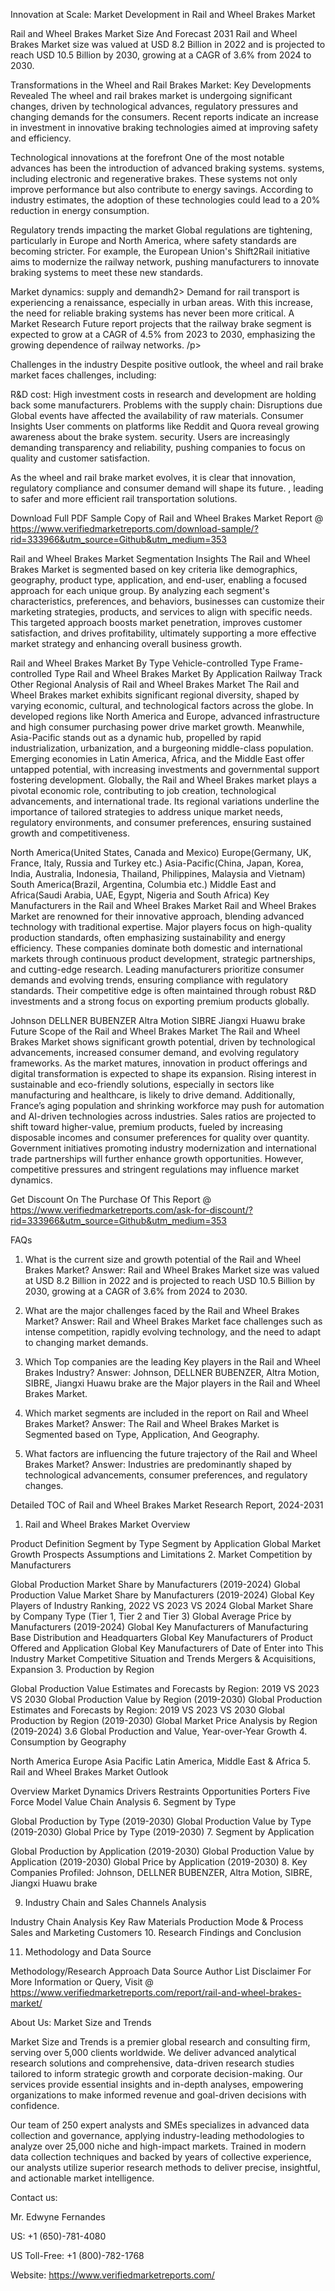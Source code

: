 Innovation at Scale: Market Development in Rail and Wheel Brakes Market


Rail and Wheel Brakes Market Size And Forecast 2031
Rail and Wheel Brakes Market size was valued at USD 8.2 Billion in 2022 and is projected to reach USD 10.5 Billion by 2030, growing at a CAGR of 3.6% from 2024 to 2030.

Transformations in the Wheel and Rail Brakes Market: Key Developments Revealed
The wheel and rail brakes market is undergoing significant changes, driven by technological advances, regulatory pressures and changing demands for the consumers. Recent reports indicate an increase in investment in innovative braking technologies aimed at improving safety and efficiency.

Technological innovations at the forefront
One of the most notable advances has been the introduction of advanced braking systems. systems, including electronic and regenerative brakes. These systems not only improve performance but also contribute to energy savings. According to industry estimates, the adoption of these technologies could lead to a 20% reduction in energy consumption.

Regulatory trends impacting the market
Global regulations are tightening, particularly in Europe and North America, where safety standards are becoming stricter. For example, the European Union's Shift2Rail initiative aims to modernize the railway network, pushing manufacturers to innovate braking systems to meet these new standards.

Market dynamics: supply and demandh2>
Demand for rail transport is experiencing a renaissance, especially in urban areas. With this increase, the need for reliable braking systems has never been more critical. A Market Research Future report projects that the railway brake segment is expected to grow at a CAGR of 4.5% from 2023 to 2030, emphasizing the growing dependence of railway networks. /p>

Challenges in the industry
Despite positive outlook, the wheel and rail brake market faces challenges, including:

R&D cost: High investment costs in research and development are holding back some manufacturers.
Problems with the supply chain: Disruptions due Global events have affected the availability of raw materials.
Consumer Insights
User comments on platforms like Reddit and Quora reveal growing awareness about the brake system. security. Users are increasingly demanding transparency and reliability, pushing companies to focus on quality and customer satisfaction.

As the wheel and rail brake market evolves, it is clear that innovation, regulatory compliance and consumer demand will shape its future. , leading to safer and more efficient rail transportation solutions.

Download Full PDF Sample Copy of Rail and Wheel Brakes Market Report @ https://www.verifiedmarketreports.com/download-sample/?rid=333966&utm_source=Github&utm_medium=353

Rail and Wheel Brakes Market Segmentation Insights
The Rail and Wheel Brakes Market is segmented based on key criteria like demographics, geography, product type, application, and end-user, enabling a focused approach for each unique group. By analyzing each segment's characteristics, preferences, and behaviors, businesses can customize their marketing strategies, products, and services to align with specific needs. This targeted approach boosts market penetration, improves customer satisfaction, and drives profitability, ultimately supporting a more effective market strategy and enhancing overall business growth.

Rail and Wheel Brakes Market By Type
Vehicle-controlled Type
Frame-controlled Type
Rail and Wheel Brakes Market By Application
Railway Track
Other
Regional Analysis of Rail and Wheel Brakes Market
The Rail and Wheel Brakes market exhibits significant regional diversity, shaped by varying economic, cultural, and technological factors across the globe. In developed regions like North America and Europe, advanced infrastructure and high consumer purchasing power drive market growth. Meanwhile, Asia-Pacific stands out as a dynamic hub, propelled by rapid industrialization, urbanization, and a burgeoning middle-class population. Emerging economies in Latin America, Africa, and the Middle East offer untapped potential, with increasing investments and governmental support fostering development. Globally, the Rail and Wheel Brakes market plays a pivotal economic role, contributing to job creation, technological advancements, and international trade. Its regional variations underline the importance of tailored strategies to address unique market needs, regulatory environments, and consumer preferences, ensuring sustained growth and competitiveness.

North America(United States, Canada and Mexico)
Europe(Germany, UK, France, Italy, Russia and Turkey etc.)
Asia-Pacific(China, Japan, Korea, India, Australia, Indonesia, Thailand, Philippines, Malaysia and Vietnam)
South America(Brazil, Argentina, Columbia etc.)
Middle East and Africa(Saudi Arabia, UAE, Egypt, Nigeria and South Africa)
Key Manufacturers in the Rail and Wheel Brakes Market
Rail and Wheel Brakes Market are renowned for their innovative approach, blending advanced technology with traditional expertise. Major players focus on high-quality production standards, often emphasizing sustainability and energy efficiency. These companies dominate both domestic and international markets through continuous product development, strategic partnerships, and cutting-edge research. Leading manufacturers prioritize consumer demands and evolving trends, ensuring compliance with regulatory standards. Their competitive edge is often maintained through robust R&D investments and a strong focus on exporting premium products globally.

Johnson
DELLNER BUBENZER
Altra Motion
SIBRE
Jiangxi Huawu brake
Future Scope of the Rail and Wheel Brakes Market
The Rail and Wheel Brakes Market shows significant growth potential, driven by technological advancements, increased consumer demand, and evolving regulatory frameworks. As the market matures, innovation in product offerings and digital transformation is expected to shape its expansion. Rising interest in sustainable and eco-friendly solutions, especially in sectors like manufacturing and healthcare, is likely to drive demand. Additionally, France’s aging population and shrinking workforce may push for automation and AI-driven technologies across industries. Sales ratios are projected to shift toward higher-value, premium products, fueled by increasing disposable incomes and consumer preferences for quality over quantity. Government initiatives promoting industry modernization and international trade partnerships will further enhance growth opportunities. However, competitive pressures and stringent regulations may influence market dynamics.

Get Discount On The Purchase Of This Report @ https://www.verifiedmarketreports.com/ask-for-discount/?rid=333966&utm_source=Github&utm_medium=353

FAQs
1. What is the current size and growth potential of the Rail and Wheel Brakes Market?
Answer: Rail and Wheel Brakes Market size was valued at USD 8.2 Billion in 2022 and is projected to reach USD 10.5 Billion by 2030, growing at a CAGR of 3.6% from 2024 to 2030.

2. What are the major challenges faced by the Rail and Wheel Brakes Market?
Answer: Rail and Wheel Brakes Market face challenges such as intense competition, rapidly evolving technology, and the need to adapt to changing market demands.

3. Which Top companies are the leading Key players in the Rail and Wheel Brakes Industry?
Answer: Johnson, DELLNER BUBENZER, Altra Motion, SIBRE, Jiangxi Huawu brake are the Major players in the Rail and Wheel Brakes Market.

4. Which market segments are included in the report on Rail and Wheel Brakes Market?
Answer: The Rail and Wheel Brakes Market is Segmented based on Type, Application, And Geography.

5. What factors are influencing the future trajectory of the Rail and Wheel Brakes Market?
Answer: Industries are predominantly shaped by technological advancements, consumer preferences, and regulatory changes.

Detailed TOC of Rail and Wheel Brakes Market Research Report, 2024-2031
1. Rail and Wheel Brakes Market Overview

Product Definition
Segment by Type
Segment by Application
Global Market Growth Prospects
Assumptions and Limitations
2. Market Competition by Manufacturers

Global Production Market Share by Manufacturers (2019-2024)
Global Production Value Market Share by Manufacturers (2019-2024)
Global Key Players of Industry Ranking, 2022 VS 2023 VS 2024
Global Market Share by Company Type (Tier 1, Tier 2 and Tier 3)
Global Average Price by Manufacturers (2019-2024)
Global Key Manufacturers of Manufacturing Base Distribution and Headquarters
Global Key Manufacturers of Product Offered and Application
Global Key Manufacturers of Date of Enter into This Industry
Market Competitive Situation and Trends
Mergers & Acquisitions, Expansion
3. Production by Region

Global Production Value Estimates and Forecasts by Region: 2019 VS 2023 VS 2030
Global Production Value by Region (2019-2030)
Global Production Estimates and Forecasts by Region: 2019 VS 2023 VS 2030
Global Production by Region (2019-2030)
Global Market Price Analysis by Region (2019-2024) 3.6 Global Production and Value, Year-over-Year Growth
4. Consumption by Geography

North America
Europe
Asia Pacific
Latin America, Middle East & Africa
5. Rail and Wheel Brakes Market Outlook

Overview
Market Dynamics
Drivers
Restraints
Opportunities
Porters Five Force Model
Value Chain Analysis 
6. Segment by Type

Global Production by Type (2019-2030)
Global Production Value by Type (2019-2030)
Global Price by Type (2019-2030)
7. Segment by Application

Global Production by Application (2019-2030)
Global Production Value by Application (2019-2030)
Global Price by Application (2019-2030)
8. Key Companies Profiled: Johnson, DELLNER BUBENZER, Altra Motion, SIBRE, Jiangxi Huawu brake

9. Industry Chain and Sales Channels Analysis

Industry Chain Analysis
Key Raw Materials
Production Mode & Process
Sales and Marketing
Customers
10. Research Findings and Conclusion

11. Methodology and Data Source

Methodology/Research Approach
Data Source
Author List
Disclaimer
For More Information or Query, Visit @ https://www.verifiedmarketreports.com/report/rail-and-wheel-brakes-market/

About Us: Market Size and Trends

Market Size and Trends is a premier global research and consulting firm, serving over 5,000 clients worldwide. We deliver advanced analytical research solutions and comprehensive, data-driven research studies tailored to inform strategic growth and corporate decision-making. Our services provide essential insights and in-depth analyses, empowering organizations to make informed revenue and goal-driven decisions with confidence.

Our team of 250 expert analysts and SMEs specializes in advanced data collection and governance, applying industry-leading methodologies to analyze over 25,000 niche and high-impact markets. Trained in modern data collection techniques and backed by years of collective experience, our analysts utilize superior research methods to deliver precise, insightful, and actionable market intelligence.

Contact us:

Mr. Edwyne Fernandes

US: +1 (650)-781-4080

US Toll-Free: +1 (800)-782-1768

Website: https://www.verifiedmarketreports.com/
